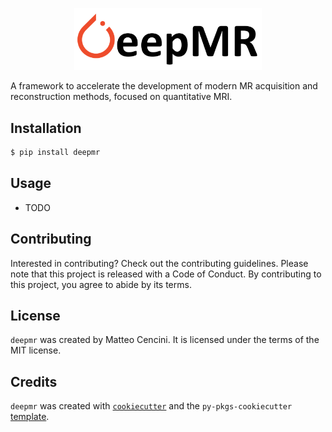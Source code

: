 <p align="center">
  <picture>
    <source media="(prefers-color-scheme: dark)" srcset="./docs/_static/deepmr_logo_dark.png">
    <source media="(prefers-color-scheme: light)" srcset="./docs/_static/deepmr_logo.png">
    <img alt="DeepMR logo" src="./docs/_static/deepmr_logo.png" width="300">
  </picture>
</p>

A framework to accelerate the development of modern MR acquisition and reconstruction methods, focused on quantitative MRI.

## Installation

```bash
$ pip install deepmr
```

## Usage

- TODO

## Contributing

Interested in contributing? Check out the contributing guidelines. Please note that this project is released with a Code of Conduct. By contributing to this project, you agree to abide by its terms.

## License

`deepmr` was created by Matteo Cencini. It is licensed under the terms of the MIT license.

## Credits

`deepmr` was created with [`cookiecutter`](https://cookiecutter.readthedocs.io/en/latest/) and the `py-pkgs-cookiecutter` [template](https://github.com/py-pkgs/py-pkgs-cookiecutter).

